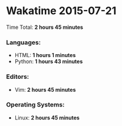 # Wakatime 2015-07-21

Time Total: **2 hours 45 minutes**

### Languages:
- HTML: **1 hours 1 minutes** 
- Python: **1 hours 43 minutes** 

### Editors:
- Vim: **2 hours 45 minutes** 

### Operating Systems:
- Linux: **2 hours 45 minutes** 

